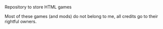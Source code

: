 Repository to store HTML games

Most of these games (and mods) do not belong to me, all credits go to their rightful owners.

